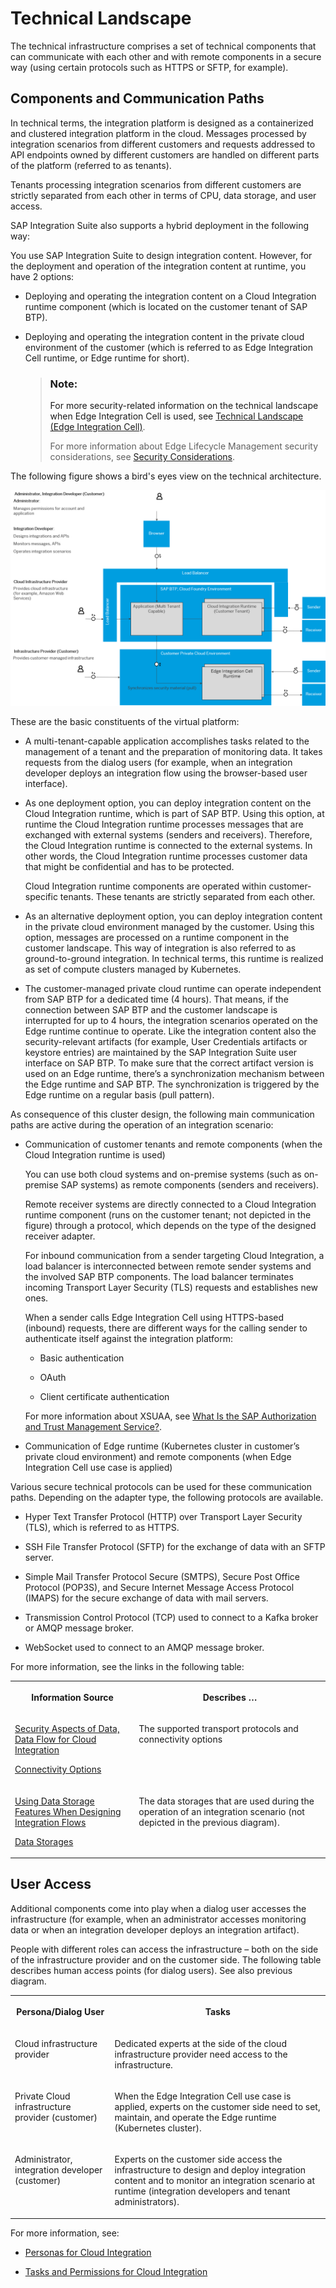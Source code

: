 <!-- loiodaea676662b34211abcee7371ad34e21 -->

# Technical Landscape

The technical infrastructure comprises a set of technical components that can communicate with each other and with remote components in a secure way \(using certain protocols such as HTTPS or SFTP, for example\).



<a name="loiodaea676662b34211abcee7371ad34e21__section_yrn_nhc_5yb"/>

## Components and Communication Paths

In technical terms, the integration platform is designed as a containerized and clustered integration platform in the cloud. Messages processed by integration scenarios from different customers and requests addressed to API endpoints owned by different customers are handled on different parts of the platform \(referred to as tenants\).

Tenants processing integration scenarios from different customers are strictly separated from each other in terms of CPU, data storage, and user access.

SAP Integration Suite also supports a hybrid deployment in the following way:

You use SAP Integration Suite to design integration content. However, for the deployment and operation of the integration content at runtime, you have 2 options:

-   Deploying and operating the integration content on a Cloud Integration runtime component \(which is located on the customer tenant of SAP BTP\).

-   Deploying and operating the integration content in the private cloud environment of the customer \(which is referred to as Edge Integration Cell runtime, or Edge runtime for short\).

    > ### Note:  
    > For more security-related information on the technical landscape when Edge Integration Cell is used, see [Technical Landscape \(Edge Integration Cell\)](../technical-landscape-edge-integration-cell-f60efc1.md).
    > 
    > For more information about Edge Lifecycle Management security considerations, see [Security Considerations](https://help.sap.com/docs/EDGE_LIFECYCLE_MANAGEMENT/9d5719aae5aa4d479083253ba79c23f9/f69c8352d53d477394915f5ed610eba8.html).


The following figure shows a bird's eyes view on the technical architecture.

![See following text for explanation.](images/Integration_Suite_Security_Incl_Edge_990eb1a.png)

These are the basic constituents of the virtual platform:

-   A multi-tenant-capable application accomplishes tasks related to the management of a tenant and the preparation of monitoring data. It takes requests from the dialog users \(for example, when an integration developer deploys an integration flow using the browser-based user interface\).

-   As one deployment option, you can deploy integration content on the Cloud Integration runtime, which is part of SAP BTP. Using this option, at runtime the Cloud Integration runtime processes messages that are exchanged with external systems \(senders and receivers\). Therefore, the Cloud Integration runtime is connected to the external systems. In other words, the Cloud Integration runtime processes customer data that might be confidential and has to be protected.

    Cloud Integration runtime components are operated within customer-specific tenants. These tenants are strictly separated from each other.

-   As an alternative deployment option, you can deploy integration content in the private cloud environment managed by the customer. Using this option, messages are processed on a runtime component in the customer landscape. This way of integration is also referred to as ground-to-ground integration. In technical terms, this runtime is realized as set of compute clusters managed by Kubernetes.

-   The customer-managed private cloud runtime can operate independent from SAP BTP for a dedicated time \(4 hours\). That means, if the connection between SAP BTP and the customer landscape is interrupted for up to 4 hours, the integration scenarios operated on the Edge runtime continue to operate. Like the integration content also the security-relevant artifacts \(for example, User Credentials artifacts or keystore entries\) are maintained by the SAP Integration Suite user interface on SAP BTP. To make sure that the correct artifact version is used on an Edge runtime, there’s a synchronization mechanism between the Edge runtime and SAP BTP. The synchronization is triggered by the Edge runtime on a regular basis \(pull pattern\).


As consequence of this cluster design, the following main communication paths are active during the operation of an integration scenario:

-   Communication of customer tenants and remote components \(when the Cloud Integration runtime is used\)

    You can use both cloud systems and on-premise systems \(such as on-premise SAP systems\) as remote components \(senders and receivers\).

    Remote receiver systems are directly connected to a Cloud Integration runtime component \(runs on the customer tenant; not depicted in the figure\) through a protocol, which depends on the type of the designed receiver adapter.

    For inbound communication from a sender targeting Cloud Integration, a load balancer is interconnected between remote sender systems and the involved SAP BTP components. The load balancer terminates incoming Transport Layer Security \(TLS\) requests and establishes new ones.

    When a sender calls Edge Integration Cell using HTTPS-based \(inbound\) requests, there are different ways for the calling sender to authenticate itself against the integration platform:

    -   Basic authentication

    -   OAuth

    -   Client certificate authentication


    For more information about XSUAA, see [What Is the SAP Authorization and Trust Management Service?](https://help.sap.com/docs/BTP/65de2977205c403bbc107264b8eccf4b/649961f8d4ad463daca33b3a20deba4c.html).

-   Communication of Edge runtime \(Kubernetes cluster in customer’s private cloud environment\) and remote components \(when Edge Integration Cell use case is applied\)


Various secure technical protocols can be used for these communication paths. Depending on the adapter type, the following protocols are available.

-   Hyper Text Transfer Protocol \(HTTP\) over Transport Layer Security \(TLS\), which is referred to as HTTPS.

-   SSH File Transfer Protocol \(SFTP\) for the exchange of data with an SFTP server.

-   Simple Mail Transfer Protocol Secure \(SMTPS\), Secure Post Office Protocol \(POP3S\), and Secure Internet Message Access Protocol \(IMAPS\) for the secure exchange of data with mail servers.

-   Transmission Control Protocol \(TCP\) used to connect to a Kafka broker or AMQP message broker.

-   WebSocket used to connect to an AMQP message broker.


For more information, see the links in the following table:


<table>
<tr>
<th valign="top">

Information Source

</th>
<th valign="top">

Describes …

</th>
</tr>
<tr>
<td valign="top">

[Security Aspects of Data, Data Flow for Cloud Integration](security-aspects-of-data-data-flow-for-cloud-integration-7895724.md)

[Connectivity Options](../connectivity-options-93d82e8.md)

</td>
<td valign="top">

The supported transport protocols and connectivity options

</td>
</tr>
<tr>
<td valign="top">

[Using Data Storage Features When Designing Integration Flows](../50-Development/using-data-storage-features-when-designing-integration-flows-a836b4e.md)

[Data Storages](../50-Development/data-storages-31efe35.md)

</td>
<td valign="top">

The data storages that are used during the operation of an integration scenario \(not depicted in the previous diagram\).

</td>
</tr>
</table>



<a name="loiodaea676662b34211abcee7371ad34e21__section_upt_g3c_5yb"/>

## User Access

Additional components come into play when a dialog user accesses the infrastructure \(for example, when an administrator accesses monitoring data or when an integration developer deploys an integration artifact\).

People with different roles can access the infrastructure – both on the side of the infrastructure provider and on the customer side. The following table describes human access points \(for dialog users\). See also previous diagram.


<table>
<tr>
<th valign="top">

Persona/Dialog User

</th>
<th valign="top">

Tasks

</th>
</tr>
<tr>
<td valign="top">

Cloud infrastructure provider

</td>
<td valign="top">

Dedicated experts at the side of the cloud infrastructure provider need access to the infrastructure.

</td>
</tr>
<tr>
<td valign="top">

Private Cloud infrastructure provider \(customer\)

</td>
<td valign="top">

When the Edge Integration Cell use case is applied, experts on the customer side need to set, maintain, and operate the Edge runtime \(Kubernetes cluster\).

</td>
</tr>
<tr>
<td valign="top">

Administrator, integration developer \(customer\)

</td>
<td valign="top">

Experts on the customer side access the infrastructure to design and deploy integration content and to monitor an integration scenario at runtime \(integration developers and tenant administrators\).

</td>
</tr>
</table>

For more information, see:

-   [Personas for Cloud Integration](personas-for-cloud-integration-2937e5c.md)

-   [Tasks and Permissions for Cloud Integration](tasks-and-permissions-for-cloud-integration-556d557.md)


